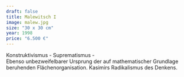 ```yaml
---
draft: false
title: Malewitsch I
image: malew.jpg
size: "30 x 30 cm"
year: 1998
price: "6.500 €"
---
```

Konstruktivismus - Suprematismus -  
Ebenso unbezweifelbarer Ursprung der auf mathematischer Grundlage beruhenden Flächenorganisation. 
Kasimirs Radikalismus des Denkens.
